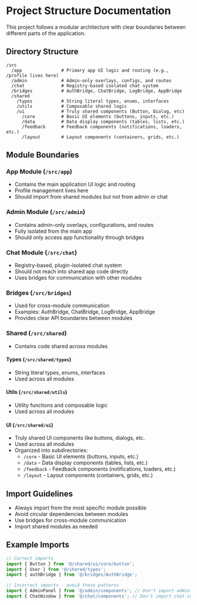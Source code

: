 
# Project Structure Documentation

This project follows a modular architecture with clear boundaries between different parts of the application.

## Directory Structure

```
/src
  /app               # Primary app UI logic and routing (e.g., /profile lives here)
  /admin             # Admin-only overlays, configs, and routes
  /chat              # Registry-based isolated chat system
  /bridges           # AuthBridge, ChatBridge, LogBridge, AppBridge
  /shared
    /types           # String literal types, enums, interfaces
    /utils           # Composable shared logic
    /ui              # Truly shared components (Button, Dialog, etc)
      /core          # Basic UI elements (buttons, inputs, etc.)
      /data          # Data display components (tables, lists, etc.)
      /feedback      # Feedback components (notifications, loaders, etc.)
      /layout        # Layout components (containers, grids, etc.)
```

## Module Boundaries

### App Module (`/src/app`)
- Contains the main application UI logic and routing
- Profile management lives here
- Should import from shared modules but not from admin or chat

### Admin Module (`/src/admin`)
- Contains admin-only overlays, configurations, and routes
- Fully isolated from the main app
- Should only access app functionality through bridges

### Chat Module (`/src/chat`)
- Registry-based, plugin-isolated chat system
- Should not reach into shared app code directly
- Uses bridges for communication with other modules

### Bridges (`/src/bridges`)
- Used for cross-module communication
- Examples: AuthBridge, ChatBridge, LogBridge, AppBridge
- Provides clear API boundaries between modules

### Shared (`/src/shared`)
- Contains code shared across modules

#### Types (`/src/shared/types`)
- String literal types, enums, interfaces
- Used across all modules

#### Utils (`/src/shared/utils`)
- Utility functions and composable logic
- Used across all modules

#### UI (`/src/shared/ui`)
- Truly shared UI components like buttons, dialogs, etc.
- Used across all modules
- Organized into subdirectories:
  - `/core` - Basic UI elements (buttons, inputs, etc.)
  - `/data` - Data display components (tables, lists, etc.)
  - `/feedback` - Feedback components (notifications, loaders, etc.)
  - `/layout` - Layout components (containers, grids, etc.)

## Import Guidelines

- Always import from the most specific module possible
- Avoid circular dependencies between modules
- Use bridges for cross-module communication
- Import shared modules as needed

## Example Imports

```typescript
// Correct imports
import { Button } from '@/shared/ui/core/button';
import { User } from '@/shared/types';
import { authBridge } from '@/bridges/AuthBridge';

// Incorrect imports - avoid these patterns
import { AdminPanel } from '@/admin/components'; // Don't import admin components in app code
import { ChatWindow } from '@/chat/components'; // Don't import chat components in app code
```
